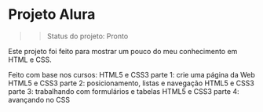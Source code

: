 # Projeto Alura

>>Status do projeto: Pronto

Este projeto foi feito para mostrar um pouco do meu conhecimento em HTML e CSS.

Feito com base nos cursos:
HTML5 e CSS3 parte 1: crie uma página da Web
HTML5 e CSS3 parte 2: posicionamento, listas e navegação
HTML5 e CSS3 parte 3: trabalhando com formulários e tabelas
HTML5 e CSS3 parte 4: avançando no CSS


